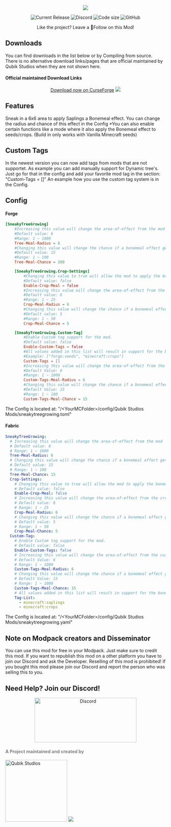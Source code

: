 <p align="center">
    <img src="https://qubik-studios.net/wp-content/uploads/2022/07/Sneaky-Tree-Growing-Banner.png">
</p>
<div align="center">
    <img src="https://img.shields.io/github/v/release/Qubik-Studios/Sneaky-Tree-Growing?include_prereleases&style=flat-square" alt="Current Release">
    <img src="https://img.shields.io/discord/759767022916599808?label=Discord&style=flat-square" alt="Discord">
    <img src="https://img.shields.io/github/languages/code-size/Qubik-Studios/Sneaky-Tree-Growing?style=flat-square" alt="Code size">
    <img alt="GitHub" src="https://img.shields.io/github/license/Qubik-Studios/Sneaky-Tree-Growing?style=flat-square">
</div>

<p align="center">Like the project? Leave a 💖Follow on this Mod!</p>

## Downloads
You can find downloads in the list below or by Compiling from source.
There is no alternative download links/pages that are official maintained by Qubik Studios when they are not shown here.

#### Official maintained Download Links
<center>
<a href="https://www.curseforge.com/minecraft/mc-mods/sneaky-tree-growing">Download now on CurseForge</a>
<a href="https://modrinth.com/mod/sneaky-tree-growing"><img src="https://raw.githubusercontent.com/modrinth/art/main/Branding/Badge/badge-dark__184x72.png"></a>
</center>

## Features
Sneak in a 6x6 area to apply Saplings a Bonemeal effect.
You can change the radius and chance of this effect in the Config
*You can also enable certain functions like a mode where it also apply the Bonemeal effect to seeds/crops. (Build in only works with Vanilla Minecraft seeds)

## Custom Tags
In the newest version you can now add tags from mods that are not supportet. As example you can add manually support for Dynamic tree's.
Just go for that in the config and add your favorite mod tag in the section: "Custom-Tags = []"
An example how you use the custom tag system is in the Config.

## Config
#### Forge
```toml
[SneakyTreeGrowing]
	#Increasing this value will change the area-of-effect from the mod
	#Default value: 6
	#Range: 1 ~ 1000
	Tree-Meal-Radius = 6
	#Changing this value will change the chance if a bonemeal effect gets applied or not
	#Default value: 15
	#Range: 1 ~ 100
	Tree-Meal-Chance = 100

	[SneakyTreeGrowing.Crop-Settings]
		#Changing this value to true will allow the mod to apply the bonemeal effect to crops like wheat and potato. Only works on Vannila plants
		#Default value: false
		Enable-Crop-Meal = false
		#Increasing this value will change the area-of-effect from the crop meal effect
		#Default value: 6
		#Range: 1 ~ 25
		Crop-Meal-Radius = 6
		#Changing this value will change the chance if a bonemeal effect gets applied to crops or not
		#Default value: 5
		#Range: 1 ~ 50
		Crop-Meal-Chance = 5

	[SneakyTreeGrowing.Custom-Tag]
		#Enable Custom tag support for the mod.
		#Default value: false
		Enable-Custom-Tags = false
		#All values added in this list will result in support for the bonemeal effect. 
		#Example: ["forge:seeds", "minecraft:crops"]
		Custom-Tags = []
		#Increasing this value will change the area-of-effect from the custom-tag meal effect
		#Default Value: 6
		#Range: 1 ~ 1000
		Custom-Tags-Meal-Radius = 6
		#Changing this value will change the chance if a bonemeal effect gets applied to custom tags or not
		#Default Value: 15
		#Range: 1 ~ 100
		Custom-Tags-Meal-Chance = 15
```
The Config is located at: "/\<YourMCFolder\>/config/Qubik Studios Mods/sneakytreegrowing.toml"

#### Fabric
```yaml
SneakyTreeGrowing:
  # Increasing this value will change the area-of-effect from the mod
  # Default value: 6
  # Range: 1 ~ 1000
  Tree-Meal-Radius: 6
  # Changing this value will change the chance if a bonemeal effect gets applied or not
  # Default value: 15
  # Range: 1 ~ 100
  Tree-Meal-Chance: 15
  Crop-Settings:
    # Changing this value to true will allow the mod to apply the bonemeal effect to crops like wheat and potato. Only works on Vannila plants
    # Default value: false
    Enable-Crop-Meal: false
    # Increasing this value will change the area-of-effect from the crop meal effect
    # Default value: 6
    # Range: 1 ~ 25
    Crop-Meal-Radius: 6
    # Changing this value will change the chance if a bonemeal effect gets applied to crops or not
    # Default value: 5
    # Range: 1 ~ 50
    Crop-Meal-Chance: 5
  Custom-Tag:
    # Enable Custom tag support for the mod.
    # Default value: false
    Enable-Custom-Tags: false
    # Increasing this value will change the area-of-effect from the custom-tag meal effect
    # Default Value: 6
    # Range: 1 ~ 1000
    Custom-Tags-Meal-Radius: 6
    # Changing this value will change the chance if a bonemeal effect gets applied to custom tags or not
    # Default Value: 15
    # Range: 1 ~ 1000
    Custom-Tags-Meal-Chance: 15
    # All values added in this list will result in support for the bonemeal effect
    Tag-List:
      - minecraft:saplings
      - minecraft:crops
```
The Config is located at: "/\<YourMCFolder\>/config/Qubik Studios Mods/sneakytreegrowing.yaml"

## Note on Modpack creators and Disseminator
You can use this mod for free in your Modpack. Just make sure to credit this mod.
If you want to republish this mod on a other platform you have to join our Discord and ask the Developer.
Reselling of this mod is prohibited! If you bought this mod please join our Discord and report the person who was selling this to you.

## Need Help? Join our Discord!
<center>
    <a href="http://discord.qubik-studios.net" target="_blank" rel="noopener noreferrer"><img src="https://discordapp.com/api/guilds/759767022916599808/embed.png?style=banner3" alt="Discord" width="320" height="140" /></a>
    <br>
</center>
    <h4><strong><span style="color: #808080;">A Project maintained and created by</span></strong></h4>
    <a href="https://Qubik-Studios.net" target="_blank"><img src="https://qubik-studios.net/wp-content/uploads/2021/10/QUBIK-STUDIOS-BANNER-DARKMODE.png" alt="Qubik Studios" width="194"/></a>
    <img src="https://qubik-studios.net/wp-content/uploads/2022/07/Divider-Small.png">
